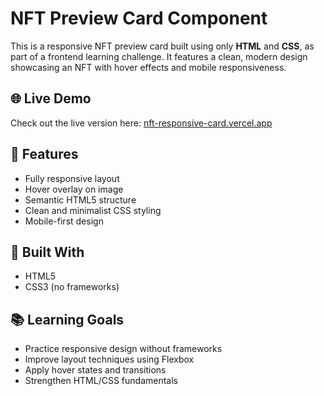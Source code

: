 # NFT Preview Card Component

This is a responsive NFT preview card built using only **HTML** and **CSS**, as part of a frontend learning challenge. It features a clean, modern design showcasing an NFT with hover effects and mobile responsiveness.

## 🌐 Live Demo

Check out the live version here: [nft-responsive-card.vercel.app](https://nft-responsive-card.vercel.app)

## 🚀 Features

- Fully responsive layout
- Hover overlay on image
- Semantic HTML5 structure
- Clean and minimalist CSS styling
- Mobile-first design

## 🔧 Built With

- HTML5
- CSS3 (no frameworks)

## 📚 Learning Goals

- Practice responsive design without frameworks
- Improve layout techniques using Flexbox
- Apply hover states and transitions
- Strengthen HTML/CSS fundamentals
